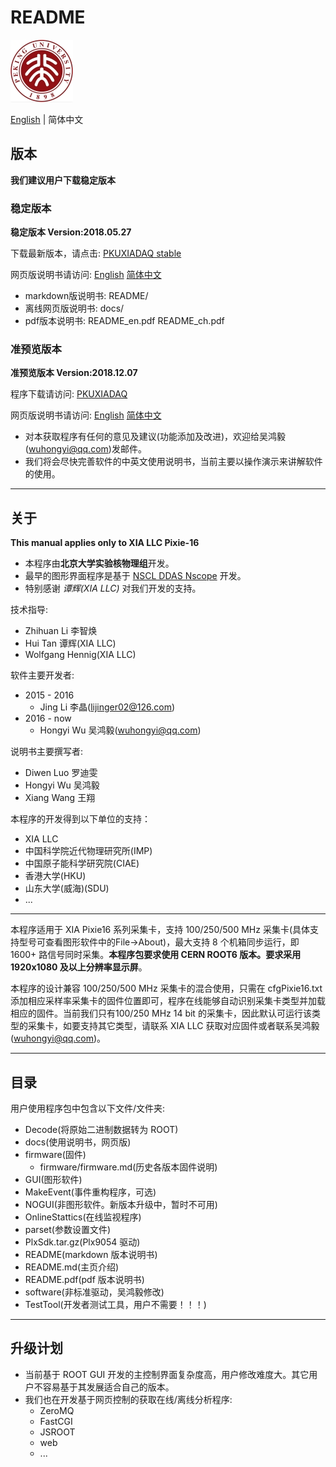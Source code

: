 <!-- README.md --- 
;; 
;; Description: 
;; Author: Hongyi Wu(吴鸿毅)
;; Email: wuhongyi@qq.com 
;; Created: 六 6月 18 13:37:42 2016 (+0800)
;; Last-Updated: 六 12月  8 09:21:59 2018 (+0800)
;;           By: Hongyi Wu(吴鸿毅)
;;     Update #: 113
;; URL: http://wuhongyi.cn -->

# README

<!-- toc -->

![PKU logo](pkulogo100.jpg)

[English](https://github.com/wuhongyi/PKUXIADAQ/blob/master/README.md) | 简体中文

<!-- [English](https://github.com/pkuNucExp/PKUXIADAQ/blob/master/README.md) | 简体中文 -->

## 版本

**我们建议用户下载稳定版本**

### 稳定版本

**稳定版本 Version:2018.05.27**  

下载最新版本，请点击:  [PKUXIADAQ stable](https://github.com/pkuNucExp/PKUXIADAQ)

网页版说明书请访问:  [English](https://pkunucexp.github.io/PKUXIADAQ/en/)    [简体中文](https://pkunucexp.github.io/PKUXIADAQ/zh/)


- markdown版说明书: README/  
- 离线网页版说明书: docs/  
- pdf版本说明书: README_en.pdf  README_ch.pdf  


### 准预览版本

**准预览版本 Version:2018.12.07**  

程序下载请访问:  [PKUXIADAQ](https://github.com/wuhongyi/PKUXIADAQ)

网页版说明书请访问:  [English](http://wuhongyi.cn/PKUXIADAQ/en/)   [简体中文](http://wuhongyi.cn/PKUXIADAQ/zh/)



- 对本获取程序有任何的意见及建议(功能添加及改进)，欢迎给吴鸿毅(wuhongyi@qq.com)发邮件。
- 我们将会尽快完善软件的中英文使用说明书，当前主要以操作演示来讲解软件的使用。


----

## 关于

**This manual applies only to XIA LLC Pixie-16**

- 本程序由**北京大学实验核物理组**开发。
- 最早的图形界面程序是基于 [NSCL DDAS Nscope](http://docs.nscl.msu.edu/daq/newsite/ddas-1.1/nscope.html) 开发。
- 特别感谢 *谭辉(XIA LLC)* 对我们开发的支持。


技术指导:
- Zhihuan Li  李智焕
- Hui Tan  谭辉(XIA LLC)
- Wolfgang Hennig(XIA LLC)

软件主要开发者:
- 2015 - 2016
	- Jing Li 李晶(lijinger02@126.com) 
- 2016 - now
	- Hongyi Wu 吴鸿毅(wuhongyi@qq.com) 

说明书主要撰写者:
- Diwen Luo 罗迪雯
- Hongyi Wu 吴鸿毅
- Xiang Wang 王翔


本程序的开发得到以下单位的支持：
- XIA LLC
- 中国科学院近代物理研究所(IMP)
- 中国原子能科学研究院(CIAE)
- 香港大学(HKU)
- 山东大学(威海)(SDU)
- ...

----

本程序适用于 XIA Pixie16 系列采集卡，支持 100/250/500 MHz 采集卡(具体支持型号可查看图形软件中的File->About)，最大支持 8 个机箱同步运行，即 1600+ 路信号同时采集。**本程序包要求使用 CERN ROOT6 版本。要求采用 1920x1080 及以上分辨率显示屏**。

本程序的设计兼容 100/250/500 MHz 采集卡的混合使用，只需在 cfgPixie16.txt 添加相应采样率采集卡的固件位置即可，程序在线能够自动识别采集卡类型并加载相应的固件。当前我们只有100/250 MHz 14 bit 的采集卡，因此默认可运行该类型的采集卡，如要支持其它类型，请联系 XIA LLC 获取对应固件或者联系吴鸿毅(wuhongyi@qq.com)。


----

## 目录

用户使用程序包中包含以下文件/文件夹:

- Decode(将原始二进制数据转为 ROOT)
- docs(使用说明书，网页版)
- firmware(固件)
	- firmware/firmware.md(历史各版本固件说明)
- GUI(图形软件)
- MakeEvent(事件重构程序，可选)
- NOGUI(非图形软件。新版本升级中，暂时不可用)
- OnlineStattics(在线监视程序)
- parset(参数设置文件)
- PlxSdk.tar.gz(Plx9054 驱动)
- README(markdown 版本说明书)
- README.md(主页介绍)
- README.pdf(pdf 版本说明书)
- software(非标准驱动，吴鸿毅修改)
- TestTool(开发者测试工具，用户不需要！！！)

----

## 升级计划

- 当前基于 ROOT GUI 开发的主控制界面复杂度高，用户修改难度大。其它用户不容易基于其发展适合自己的版本。
- 我们也在开发基于网页控制的获取在线/离线分析程序:
	- ZeroMQ
	- FastCGI
	- JSROOT
	- web
	- ...


<!-- README.md ends here -->
